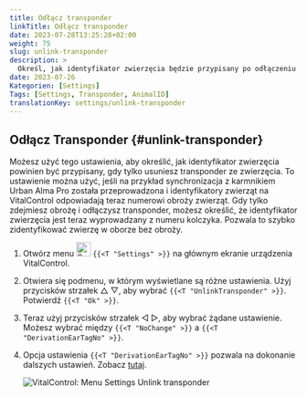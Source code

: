 ```yaml
---
title: Odłącz transponder
linkTitle: Odłącz transponder
date: 2023-07-28T13:25:28+02:00
weight: 75
slug: unlink-transponder
description: >
  Określ, jak identyfikator zwierzęcia będzie przypisany po odłączeniu transpondera.
date: 2023-07-26
Kategorien: [Settings]
Tags: [Settings, Transponder, AnimalID]
translationKey: settings/unlink-transponder
---
```

## Odłącz Transponder {#unlink-transponder}

Możesz użyć tego ustawienia, aby określić, jak identyfikator zwierzęcia powinien być przypisany, gdy tylko usuniesz transponder ze zwierzęcia. To ustawienie można użyć, jeśli na przykład synchronizacja z karmnikiem Urban Alma Pro została przeprowadzona i identyfikatory zwierząt na VitalControl odpowiadają teraz numerowi obroży zwierząt. Gdy tylko zdejmiesz obrożę i odłączysz transponder, możesz określić, że identyfikator zwierzęcia jest teraz wyprowadzany z numeru kolczyka. Pozwala to szybko zidentyfikować zwierzę w oborze bez obroży.

1. Otwórz menu <img src="/icons/gear.svg" width="25" align="bottom" alt="Settings" /> `{{<T "Settings" >}}` na głównym ekranie urządzenia VitalControl.

2. Otwiera się podmenu, w którym wyświetlane są różne ustawienia. Użyj przycisków strzałek △ ▽, aby wybrać `{{<T "UnlinkTransponder" >}}`. Potwierdź `{{<T "Ok" >}}`.

3. Teraz użyj przycisków strzałek ◁ ▷, aby wybrać żądane ustawienie. Możesz wybrać między `{{<T "NoChange" >}}` a `{{<T "DerivationEarTagNo" >}}`.

4. Opcja ustawienia `{{<T "DerivationEarTagNo" >}}` pozwala na dokonanie dalszych ustawień. Zobacz [tutaj](/en/docs/settings/animal-registration/#digit-of-the-new-id). 

   ![VitalControl: Menu Settings Unlink transponder](../images/unlink-transponder.png "Unlink transponder")
   

